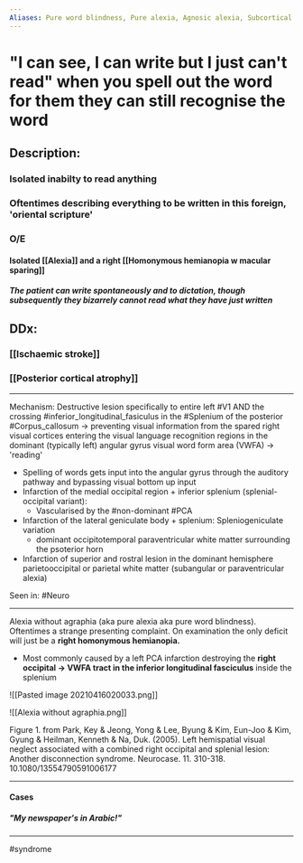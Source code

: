 ```yaml
---
Aliases: Pure word blindness, Pure alexia, Agnosic alexia, Subcortical visual aphasia, Occipital alexia
---
```

# "I can see, I can write but I just can't read" when you spell out the word for them they can still recognise the word
## Description:
### Isolated inabilty to read anything
### Oftentimes describing everything to be written in this foreign, 'oriental scripture'
### O/E
#### Isolated [[Alexia]] and a **right** [[Homonymous hemianopia w macular sparing]]
##### The patient can write spontaneously and to dictation, though subsequently they bizarrely cannot read what they have just written

## DDx:
### [[Ischaemic stroke]]
### [[Posterior cortical atrophy]]

---
Mechanism: Destructive lesion specifically to entire left #V1 AND the crossing #inferior_longitudinal_fasiculus in the #Splenium of the posterior #Corpus_callosum -> preventing visual information from the spared right visual cortices entering the visual language recognition regions in the dominant (typically left) angular gyrus visual word form area (VWFA) -> 'reading'
- Spelling of words gets input into the angular gyrus through the auditory pathway and bypassing visual bottom up input
- Infarction of the medial occipital region + inferior splenium (splenial-occipital variant):
	- Vascularised by the #non-dominant #PCA	
- Infarction of the lateral geniculate body + splenium: Spleniogeniculate variation
	- dominant occipitotemporal paraventricular white matter surrounding the psoterior horn
- Infarction of superior and rostral lesion in the dominant hemisphere parietooccipital or parietal white matter (subangular or paraventricular alexia)

Seen in: #Neuro 

---
Alexia without agraphia (aka pure alexia aka pure word blindness). Oftentimes a strange presenting complaint. On examination the only deficit will just be a **right homonymous hemianopia.**

- Most commonly caused by a left PCA infarction destroying the **right occipital → VWFA tract in the inferior longitudinal fasciculus** inside the splenium

![[Pasted image 20210416020033.png]]

![[Alexia without agraphia.png]]


Figure 1. from Park, Key & Jeong, Yong & Lee, Byung & Kim, Eun-Joo & Kim, Gyung & Heilman, Kenneth & Na, Duk. (2005). Left hemispatial visual neglect associated with a combined right occipital and splenial lesion: Another disconnection syndrome. Neurocase. 11. 310-318. 10.1080/13554790591006177

---
#### Cases
##### "My newspaper's in Arabic!"

---
#syndrome 